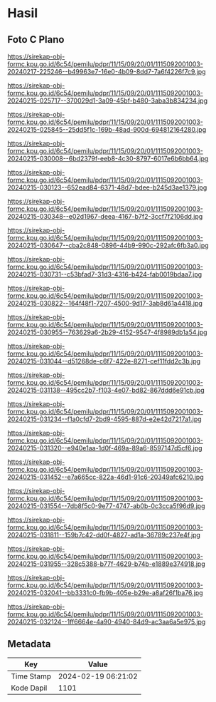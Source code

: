 # Hasil

## Foto C Plano

https://sirekap-obj-formc.kpu.go.id/6c54/pemilu/pdpr/11/15/09/20/01/1115092001003-20240217-225246--b49963e7-16e0-4b09-8dd7-7a6f4226f7c9.jpg

https://sirekap-obj-formc.kpu.go.id/6c54/pemilu/pdpr/11/15/09/20/01/1115092001003-20240215-025717--370029d1-3a09-45bf-b480-3aba3b834234.jpg

https://sirekap-obj-formc.kpu.go.id/6c54/pemilu/pdpr/11/15/09/20/01/1115092001003-20240215-025845--25dd5f1c-169b-48ad-900d-694812164280.jpg

https://sirekap-obj-formc.kpu.go.id/6c54/pemilu/pdpr/11/15/09/20/01/1115092001003-20240215-030008--6bd2379f-eeb8-4c30-8797-6017e6b6bb64.jpg

https://sirekap-obj-formc.kpu.go.id/6c54/pemilu/pdpr/11/15/09/20/01/1115092001003-20240215-030123--652ead84-6371-48d7-bdee-b245d3ae1379.jpg

https://sirekap-obj-formc.kpu.go.id/6c54/pemilu/pdpr/11/15/09/20/01/1115092001003-20240215-030348--e02d1967-deea-4167-b7f2-3ccf7f2106dd.jpg

https://sirekap-obj-formc.kpu.go.id/6c54/pemilu/pdpr/11/15/09/20/01/1115092001003-20240215-030647--cba2c848-0896-44b9-990c-292afc6fb3a0.jpg

https://sirekap-obj-formc.kpu.go.id/6c54/pemilu/pdpr/11/15/09/20/01/1115092001003-20240215-030731--c53bfad7-31d3-4316-b424-fab0019bdaa7.jpg

https://sirekap-obj-formc.kpu.go.id/6c54/pemilu/pdpr/11/15/09/20/01/1115092001003-20240215-030822--164f48f1-7207-4500-9d17-3ab8d61a4418.jpg

https://sirekap-obj-formc.kpu.go.id/6c54/pemilu/pdpr/11/15/09/20/01/1115092001003-20240215-030955--763629a6-2b29-4152-9547-4f8989db1a54.jpg

https://sirekap-obj-formc.kpu.go.id/6c54/pemilu/pdpr/11/15/09/20/01/1115092001003-20240215-031044--d51268de-c6f7-422e-8271-cef11fdd2c3b.jpg

https://sirekap-obj-formc.kpu.go.id/6c54/pemilu/pdpr/11/15/09/20/01/1115092001003-20240215-031138--495cc2b7-f103-4e07-bd82-867ddd6e91cb.jpg

https://sirekap-obj-formc.kpu.go.id/6c54/pemilu/pdpr/11/15/09/20/01/1115092001003-20240215-031234--f1a0cfd7-2bd9-4595-887d-e2e42d7217a1.jpg

https://sirekap-obj-formc.kpu.go.id/6c54/pemilu/pdpr/11/15/09/20/01/1115092001003-20240215-031320--e940e1aa-1d0f-469a-89a6-8597147d5cf6.jpg

https://sirekap-obj-formc.kpu.go.id/6c54/pemilu/pdpr/11/15/09/20/01/1115092001003-20240215-031452--e7a665cc-822a-46d1-91c6-20349afc6210.jpg

https://sirekap-obj-formc.kpu.go.id/6c54/pemilu/pdpr/11/15/09/20/01/1115092001003-20240215-031554--7db8f5c0-9e77-4747-ab0b-0c3cca5f96d9.jpg

https://sirekap-obj-formc.kpu.go.id/6c54/pemilu/pdpr/11/15/09/20/01/1115092001003-20240215-031811--159b7c42-dd0f-4827-ad1a-36789c237e4f.jpg

https://sirekap-obj-formc.kpu.go.id/6c54/pemilu/pdpr/11/15/09/20/01/1115092001003-20240215-031955--328c5388-b77f-4629-b74b-e1889e374918.jpg

https://sirekap-obj-formc.kpu.go.id/6c54/pemilu/pdpr/11/15/09/20/01/1115092001003-20240215-032041--bb3331c0-fb9b-405e-b29e-a8af26f1ba76.jpg

https://sirekap-obj-formc.kpu.go.id/6c54/pemilu/pdpr/11/15/09/20/01/1115092001003-20240215-032124--1ff6664e-4a90-4940-84d9-ac3aa6a5e975.jpg


## Metadata

| Key        | Value               |
| ---------- | ------------------- |
| Time Stamp | 2024-02-19 06:21:02 |
| Kode Dapil | 1101                |



